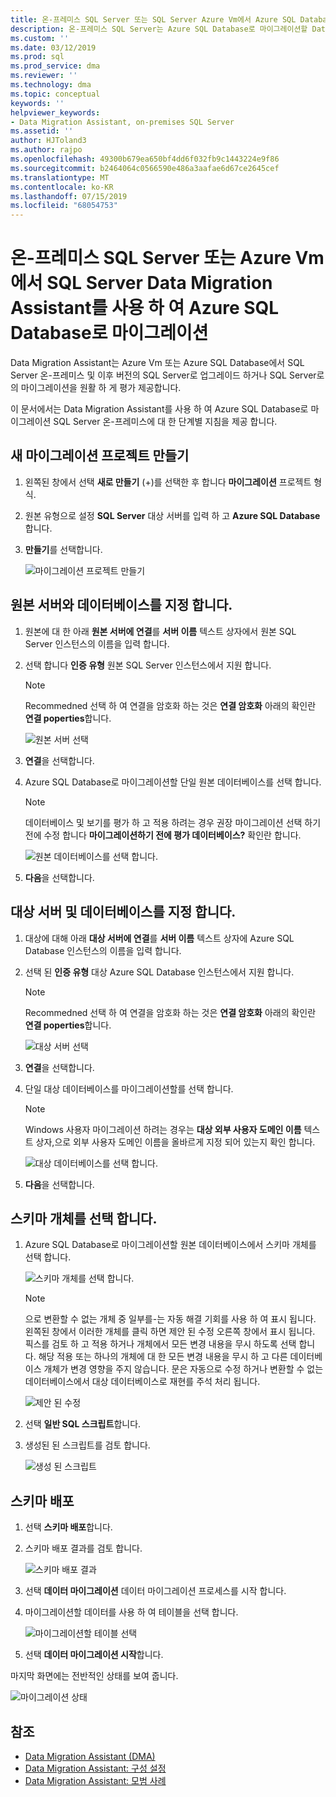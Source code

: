```yaml
---
title: 온-프레미스 SQL Server 또는 SQL Server Azure Vm에서 Azure SQL Database로 마이그레이션 Data Migration Assistant를 사용 하 여 | Microsoft Docs
description: 온-프레미스 SQL Server는 Azure SQL Database로 마이그레이션할 Data Migration Assistant 사용 방법 알아보기
ms.custom: ''
ms.date: 03/12/2019
ms.prod: sql
ms.prod_service: dma
ms.reviewer: ''
ms.technology: dma
ms.topic: conceptual
keywords: ''
helpviewer_keywords:
- Data Migration Assistant, on-premises SQL Server
ms.assetid: ''
author: HJToland3
ms.author: rajpo
ms.openlocfilehash: 49300b679ea650bf4dd6f032fb9c1443224e9f86
ms.sourcegitcommit: b2464064c0566590e486a3aafae6d67ce2645cef
ms.translationtype: MT
ms.contentlocale: ko-KR
ms.lasthandoff: 07/15/2019
ms.locfileid: "68054753"
---
```

# <a name="migrate-on-premises-sql-server-or-sql-server-on-azure-vms-to-azure-sql-database-using-the-data-migration-assistant"></a>온-프레미스 SQL Server 또는 Azure Vm에서 SQL Server Data Migration Assistant를 사용 하 여 Azure SQL Database로 마이그레이션

Data Migration Assistant는 Azure Vm 또는 Azure SQL Database에서 SQL Server 온-프레미스 및 이후 버전의 SQL Server로 업그레이드 하거나 SQL Server로의 마이그레이션을 원활 하 게 평가 제공합니다.

이 문서에서는 Data Migration Assistant를 사용 하 여 Azure SQL Database로 마이그레이션 SQL Server 온-프레미스에 대 한 단계별 지침을 제공 합니다.   

## <a name="create-a-new-migration-project"></a>새 마이그레이션 프로젝트 만들기

1. 왼쪽된 창에서 선택 **새로 만들기** (+)를 선택한 후 합니다 **마이그레이션** 프로젝트 형식.

2. 원본 유형으로 설정 **SQL Server** 대상 서버를 입력 하 고 **Azure SQL Database**합니다.

3. **만들기**를 선택합니다.

   ![마이그레이션 프로젝트 만들기](../dma/media/NewCreate1.png)

## <a name="specify-the-source-server-and-database"></a>원본 서버와 데이터베이스를 지정 합니다.

1. 원본에 대 한 아래 **원본 서버에 연결**를 **서버 이름** 텍스트 상자에서 원본 SQL Server 인스턴스의 이름을 입력 합니다.

2. 선택 합니다 **인증 유형** 원본 SQL Server 인스턴스에서 지원 합니다.

   > [!NOTE]
   > Recommedned 선택 하 여 연결을 암호화 하는 것은 **연결 암호화** 아래의 확인란 **연결 poperties**합니다.

    ![원본 서버 선택](../dma/media/select-source-server.png)

3. **연결**을 선택합니다.

4. Azure SQL Database로 마이그레이션할 단일 원본 데이터베이스를 선택 합니다.

   > [!NOTE]
   > 데이터베이스 및 보기를 평가 하 고 적용 하려는 경우 권장 마이그레이션 선택 하기 전에 수정 합니다 **마이그레이션하기 전에 평가 데이터베이스?** 확인란 합니다.

    ![원본 데이터베이스를 선택 합니다.](../dma/media/select-source-database.png)

5. **다음**을 선택합니다.

## <a name="specify-the-target-server-and-database"></a>대상 서버 및 데이터베이스를 지정 합니다.

1. 대상에 대해 아래 **대상 서버에 연결**를 **서버 이름** 텍스트 상자에 Azure SQL Database 인스턴스의 이름을 입력 합니다. 

2. 선택 된 **인증 유형** 대상 Azure SQL Database 인스턴스에서 지원 합니다.

   > [!NOTE]
   > Recommedned 선택 하 여 연결을 암호화 하는 것은 **연결 암호화** 아래의 확인란 **연결 poperties**합니다.

     ![대상 서버 선택](../dma/media/select-target-server.png)

3. **연결**을 선택합니다.

4. 단일 대상 데이터베이스를 마이그레이션할를 선택 합니다.

   > [!NOTE]
   > Windows 사용자 마이그레이션 하려는 경우는 **대상 외부 사용자 도메인 이름** 텍스트 상자,으로 외부 사용자 도메인 이름을 올바르게 지정 되어 있는지 확인 합니다.

    ![대상 데이터베이스를 선택 합니다.](../dma/media/select-target-database.png)

5. **다음**을 선택합니다.

## <a name="select-schema-objects"></a>스키마 개체를 선택 합니다.

1.  Azure SQL Database로 마이그레이션할 원본 데이터베이스에서 스키마 개체를 선택 합니다.

    ![스키마 개체를 선택 합니다.](../dma/media/select-schema-objects.png)

       > [!NOTE]
       > 으로 변환할 수 없는 개체 중 일부를-는 자동 해결 기회를 사용 하 여 표시 됩니다. 왼쪽된 창에서 이러한 개체를 클릭 하면 제안 된 수정 오른쪽 창에서 표시 됩니다. 픽스를 검토 하 고 적용 하거나 개체에서 모든 변경 내용을 무시 하도록 선택 합니다. 해당 적용 또는 하나의 개체에 대 한 모든 변경 내용을 무시 하 고 다른 데이터베이스 개체가 변경 영향을 주지 않습니다. 문은 자동으로 수정 하거나 변환할 수 없는 데이터베이스에서 대상 데이터베이스로 재현를 주석 처리 됩니다.

    ![제안 된 수정](../dma/media/suggested-fix.png)

2. 선택 **일반 SQL 스크립트**합니다.
 
3. 생성된 된 스크립트를 검토 합니다.

    ![생성 된 스크립트](../dma/media/generated-script.png)

## <a name="deploy-schema"></a>스키마 배포

1. 선택 **스키마 배포**합니다.

2. 스키마 배포 결과를 검토 합니다.
 
    ![스키마 배포 결과](../dma/media/schema-deployment-results.png)

3. 선택 **데이터 마이그레이션** 데이터 마이그레이션 프로세스를 시작 합니다.
 
4. 마이그레이션할 데이터를 사용 하 여 테이블을 선택 합니다.

    ![마이그레이션할 테이블 선택](../dma/media/select-tables-to-migrate.png) 

5. 선택 **데이터 마이그레이션 시작**합니다.
 
마지막 화면에는 전반적인 상태를 보여 줍니다.

   ![마이그레이션 상태](../dma/media/migration-status.png) 

## <a name="see-also"></a>참조

- [Data Migration Assistant (DMA)](../dma/dma-overview.md)
- [Data Migration Assistant: 구성 설정](../dma/dma-configurationsettings.md)
- [Data Migration Assistant: 모범 사례](../dma/dma-bestpractices.md)
